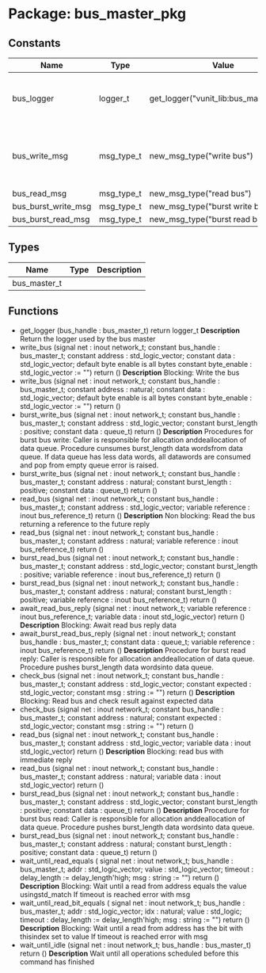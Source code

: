 # Package: bus_master_pkg
## Constants
| Name                | Type       | Value                                   | Description                                    |
| ------------------- | ---------- | --------------------------------------- | ---------------------------------------------- |
| bus_logger          | logger_t   |  get_logger("vunit_lib:bus_master_pkg") | Default logger object for bus master instances |
| bus_write_msg       | msg_type_t |  new_msg_type("write bus")              | Message type definitions, used by VC-instances |
| bus_read_msg        | msg_type_t |  new_msg_type("read bus")               |                                                |
| bus_burst_write_msg | msg_type_t |  new_msg_type("burst write bus")        |                                                |
| bus_burst_read_msg  | msg_type_t |  new_msg_type("burst read bus")         |                                                |
## Types
| Name         | Type | Description |
| ------------ | ---- | ----------- |
| bus_master_t |      |             |
## Functions
- get_logger <font id="function_arguments">(bus_handle : bus_master_t)</font> <font id="function_return">return logger_t</font>
**Description**
Return the logger used by the bus master
- write_bus <font id="function_arguments">(signal net : inout network_t;                      constant bus_handle : bus_master_t;
                      constant address : std_logic_vector;
                      constant data : std_logic_vector;
                       default byte enable is all bytes
                      constant byte_enable : std_logic_vector := "")</font> <font id="function_return">return ()</font>
**Description**
Blocking: Write the bus
- write_bus <font id="function_arguments">(signal net : inout network_t;                      constant bus_handle : bus_master_t;
                      constant address : natural;
                      constant data : std_logic_vector;
                       default byte enable is all bytes
                      constant byte_enable : std_logic_vector := "")</font> <font id="function_return">return ()</font>
- burst_write_bus <font id="function_arguments">(signal net : inout network_t;                      constant bus_handle : bus_master_t;
                      constant address : std_logic_vector;
                      constant burst_length : positive;
                      constant data : queue_t)</font> <font id="function_return">return ()</font>
**Description**
Procedures for burst bus write: Caller is responsible for allocation anddeallocation of data queue. Procedure cunsumes burst_length data wordsfrom data queue. If data queue has less data words, all datawords are consumed and pop from empty queue error is raised.
- burst_write_bus <font id="function_arguments">(signal net : inout network_t;                      constant bus_handle : bus_master_t;
                      constant address : natural;
                      constant burst_length : positive;
                      constant data : queue_t)</font> <font id="function_return">return ()</font>
- read_bus <font id="function_arguments">(signal net : inout network_t;                     constant bus_handle : bus_master_t;
                     constant address : std_logic_vector;
                     variable reference : inout bus_reference_t)</font> <font id="function_return">return ()</font>
**Description**
Non blocking: Read the bus returning a reference to the future reply
- read_bus <font id="function_arguments">(signal net : inout network_t;                     constant bus_handle : bus_master_t;
                     constant address : natural;
                     variable reference : inout bus_reference_t)</font> <font id="function_return">return ()</font>
- burst_read_bus <font id="function_arguments">(signal net : inout network_t;                      constant bus_handle : bus_master_t;
                      constant address : std_logic_vector;
                      constant burst_length : positive;
                      variable reference : inout bus_reference_t)</font> <font id="function_return">return ()</font>
- burst_read_bus <font id="function_arguments">(signal net : inout network_t;                      constant bus_handle : bus_master_t;
                      constant address : natural;
                      constant burst_length : positive;
                      variable reference : inout bus_reference_t)</font> <font id="function_return">return ()</font>
- await_read_bus_reply <font id="function_arguments">(signal net : inout network_t;                                 variable reference : inout bus_reference_t;
                                 variable data : inout std_logic_vector)</font> <font id="function_return">return ()</font>
**Description**
Blocking: Await read bus reply data
- await_burst_read_bus_reply <font id="function_arguments">(signal net : inout network_t;                                 constant bus_handle : bus_master_t;
                                 constant data : queue_t;
                                 variable reference : inout bus_reference_t)</font> <font id="function_return">return ()</font>
**Description**
Procedure for burst read reply: Caller is responsible for allocation anddeallocation of data queue. Procedure pushes burst_length data wordsinto data queue.
- check_bus <font id="function_arguments">(signal net : inout network_t;                      constant bus_handle : bus_master_t;
                      constant address : std_logic_vector;
                      constant expected : std_logic_vector;
                      constant msg : string := "")</font> <font id="function_return">return ()</font>
**Description**
Blocking: Read bus and check result against expected data
- check_bus <font id="function_arguments">(signal net : inout network_t;                      constant bus_handle : bus_master_t;
                      constant address : natural;
                      constant expected : std_logic_vector;
                      constant msg : string := "")</font> <font id="function_return">return ()</font>
- read_bus <font id="function_arguments">(signal net : inout network_t;                     constant bus_handle : bus_master_t;
                     constant address : std_logic_vector;
                     variable data : inout std_logic_vector)</font> <font id="function_return">return ()</font>
**Description**
Blocking: read bus with immediate reply
- read_bus <font id="function_arguments">(signal net : inout network_t;                     constant bus_handle : bus_master_t;
                     constant address : natural;
                     variable data : inout std_logic_vector)</font> <font id="function_return">return ()</font>
- burst_read_bus <font id="function_arguments">(signal net : inout network_t;                      constant bus_handle : bus_master_t;
                      constant address : std_logic_vector;
                      constant burst_length : positive;
                      constant data : queue_t)</font> <font id="function_return">return ()</font>
**Description**
Procedure for burst bus read: Caller is responsible for allocation anddeallocation of data queue. Procedure pushes burst_length data wordsinto data queue.
- burst_read_bus <font id="function_arguments">(signal net : inout network_t;                      constant bus_handle : bus_master_t;
                      constant address : natural;
                      constant burst_length : positive;
                      constant data : queue_t)</font> <font id="function_return">return ()</font>
- wait_until_read_equals <font id="function_arguments">(    signal net : inout network_t;
    bus_handle   : bus_master_t;
    addr         : std_logic_vector;
    value        : std_logic_vector;
    timeout      : delay_length := delay_length'high;
    msg    : string       := "")</font> <font id="function_return">return ()</font>
**Description**
Blocking: Wait until a read from address equals the value usingstd_match If timeout is reached error with msg
- wait_until_read_bit_equals <font id="function_arguments">(    signal net : inout network_t;
    bus_handle   : bus_master_t;
    addr         : std_logic_vector;
    idx          : natural;
    value        : std_logic;
    timeout      : delay_length := delay_length'high;
    msg    : string       := "")</font> <font id="function_return">return ()</font>
**Description**
Blocking: Wait until a read from address has the bit with thisindex set to value If timeout is reached error with msg
- wait_until_idle <font id="function_arguments">(signal net : inout network_t;                            bus_handle : bus_master_t)</font> <font id="function_return">return ()</font>
**Description**
Wait until all operations scheduled before this command has finished
